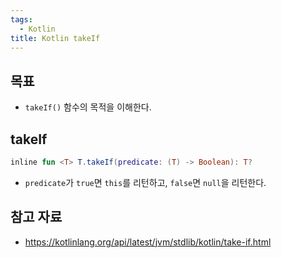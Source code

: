 ```yaml
---
tags:
  - Kotlin
title: Kotlin takeIf
---
```



## 목표

- `takeIf()` 함수의 목적을 이해한다.

## takeIf

```kotlin
inline fun <T> T.takeIf(predicate: (T) -> Boolean): T?
```

- `predicate`가 `true`면 `this`를 리턴하고, `false`면 `null`을 리턴한다.

## 참고 자료

- https://kotlinlang.org/api/latest/jvm/stdlib/kotlin/take-if.html
